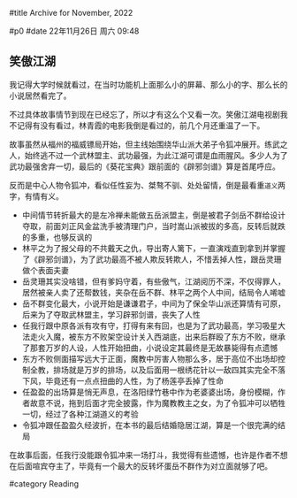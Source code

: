 #title Archive for November, 2022

#p0
#date 22年11月26日 周六 09:48

## 笑傲江湖

我记得大学时候就看过，在当时功能机上面那么小的屏幕、那么小的字、那么长的小说居然看完了。

不过具体故事情节到现在已经忘了，所以才有这么个又看一次。笑傲江湖电视剧我不记得有没有看过，林青霞的电影我倒是看过的，前几个月还重温了一下。

故事虽然从福州的福威镖局开始，但主线始围绕华山派大弟子令狐冲展开。练武之人，始终逃不过一个武林盟主、武功最强，为此江湖可谓是血雨腥风。多少人为了武功最强舍弃一切，最后的《葵花宝典》跟前面的《辟邪剑谱》算是首尾呼应。

反而是中心人物令狐冲，看似任性妄为、桀骜不驯、处处留情，倒是最看重`道义`两字，有情有义。

- 中间情节转折最大的是左冷禅未能做五岳派盟主，倒是被君子剑岳不群给设计夺取，前面刘正风金盆洗手被清理门户，当时嵩山派被拔的多高，反转后就跌的多重，也够反讽的
- 林平之为了报父母的不共戴天之仇，导出寄人篱下，一直演戏直到拿到并掌握了《辟邪剑谱》，为了武功最高不被人欺反转欺人，不惜丢掉人性，跟岳灵珊做个表面夫妻
- 岳灵珊其实没啥错，但有爹妈守着，有些傲气，江湖阅历不深，不仅得罪人，居然被亲人卖了还帮数钱，夹杂在岳不群、林平之两个人中间，结局令人唏嘘
- 岳不群变化最大，小说开始是谦谦君子，中间为了保全华山派还算情有可原，后来为了夺取武林盟主，学习辟邪剑谱，丧失了人性
- 任我行跟中原各派有攻有守，打得有来有回，也是为了武功最高，学习吸星大法走火入魔，被东方不败架空设计关入西湖底，出来后群殴了东方不败，继承了那套万岁的人设，人性开始扭曲，小说设定其最终是无故暴毙得有点遗憾
- 东方不败侧面描写远大于正面，魔教中厉害人物那么多，居于高位不出场却控制全教，排场就是万岁的排场，以及后面用一根绣花针以一敌四其实完全不落下风，毕竟还有一点点扭曲的人性，为了杨莲亭丢掉了性命
- 任盈盈的出场算是悄无声息，在洛阳绿竹巷中作为老婆婆出场，身份模糊，作者故意不说，拖到后面才完全披露，作为魔教教主之女，为了令狐冲可以牺牲一切，经过了各种江湖道义的考验
- 令狐冲跟任盈盈久经波折，在本书的最后结婚隐居江湖，算是一个很完满的结局

在故事后面，任我行没能跟令狐冲来一场打斗，我觉得有些遗憾，也许是作者不想在后面喧宾夺主了，毕竟有一个最大的反转坏蛋岳不群作为对立面就够了吧。

#category Reading
